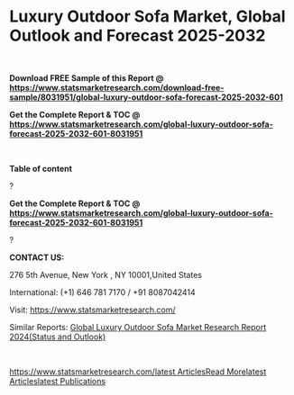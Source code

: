 <h1>Luxury Outdoor Sofa Market, Global Outlook and Forecast 2025-2032</h1><br/><p><strong>Download FREE Sample of this Report @ <a href="https://www.statsmarketresearch.com/download-free-sample/8031951/global-luxury-outdoor-sofa-forecast-2025-2032-601">https://www.statsmarketresearch.com/download-free-sample/8031951/global-luxury-outdoor-sofa-forecast-2025-2032-601</a></strong></p>
 
 
 
 <div><b>Get the Complete Report & TOC @ <a href="https://www.statsmarketresearch.com/global-luxury-outdoor-sofa-forecast-2025-2032-601-8031951">https://www.statsmarketresearch.com/global-luxury-outdoor-sofa-forecast-2025-2032-601-8031951</a></b></div>
 
 
 
 <p><br />
 
 <b>Table of content</b></p>
 
 
 
 <p>? </p>
 
 
 
 <div><b>Get the Complete Report & TOC @ <a href="https://www.statsmarketresearch.com/global-luxury-outdoor-sofa-forecast-2025-2032-601-8031951">https://www.statsmarketresearch.com/global-luxury-outdoor-sofa-forecast-2025-2032-601-8031951</a></b></div>
 
 
 
 <p>? </p>
 
 
 
 <p><b>CONTACT US:</b><br />
 
 276 5th Avenue, New York , NY 10001,United States<br />
 
 International: (+1) 646 781 7170 / +91 8087042414<br />
 
 Visit: <a href="https://www.statsmarketresearch.com/">https://www.statsmarketresearch.com/</a><br />
 
 Similar Reports: <a href="https://www.statsmarketresearch.com/global-luxury-outdoor-sofa-forecast-2025-2032-601-8031951">Global Luxury Outdoor Sofa Market Research Report 2024(Status and Outlook)</a><br />
 
 <br />
 
 <a href="https://gyeongbokgung.com">https://www.statsmarketresearch.com/</a><a href="https://hallyeomaritime.com">latest Articles</a><a href="https://jingwansa.com">Read More</a><a href="https://nguoiviet.jp/">latest Articles</a><a href="https://www.intelmarketresearch.com/">latest Publications</a></p>